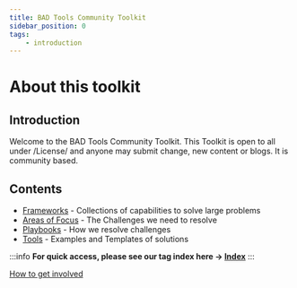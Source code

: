 ```yaml
---
title: BAD Tools Community Toolkit
sidebar_position: 0
tags:
    - introduction
---
```


# About this toolkit

## Introduction

Welcome to the BAD Tools Community Toolkit.  This Toolkit is open to all under /License/ and anyone may submit change, new content or blogs.  It is community based.

## Contents

* [Frameworks](/docs/Frameworks%20&20Toolkits/intro) - Collections of capabilities to solve large problems
* [Areas of Focus](/docs/Areas%20of%20Focus/intro) - The Challenges we need to resolve
* [Playbooks](/docs/Playbooks/intro) - How we resolve challenges
* [Tools](/docs/Tools/intro) - Examples and Templates of solutions

:::info
**For quick access, please see our tag index here -> [Index](tags)**
::: 

[How to get involved](howto)
